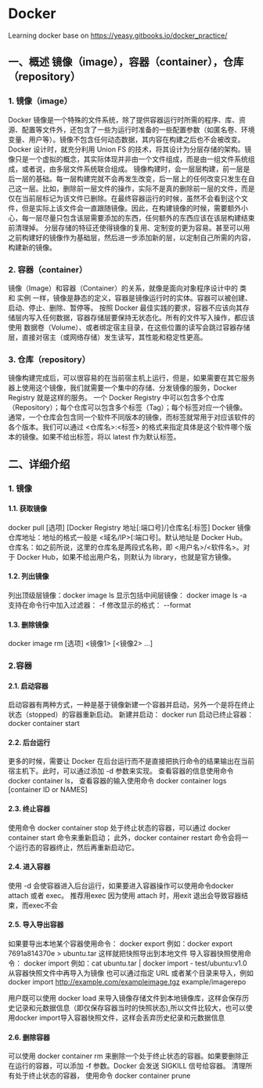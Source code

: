 # Docker
Learning docker base on https://yeasy.gitbooks.io/docker_practice/

## 一、概述 镜像（image），容器（container），仓库（repository）
### 1. 镜像（image）
Docker 镜像是一个特殊的文件系统，除了提供容器运行时所需的程序、库、资源、配置等文件外，还包含了一些为运行时准备的一些配置参数（如匿名卷、环境变量、用户等）。镜像不包含任何动态数据，其内容在构建之后也不会被改变。
Docker 设计时，就充分利用 Union FS 的技术，将其设计为分层存储的架构。镜像只是一个虚拟的概念，其实际体现并非由一个文件组成，而是由一组文件系统组成，或者说，由多层文件系统联合组成。
镜像构建时，会一层层构建，前一层是后一层的基础。每一层构建完就不会再发生改变，后一层上的任何改变只发生在自己这一层。比如，删除前一层文件的操作，实际不是真的删除前一层的文件，而是仅在当前层标记为该文件已删除。在最终容器运行的时候，虽然不会看到这个文件，但是实际上该文件会一直跟随镜像。因此，在构建镜像的时候，需要额外小心，每一层尽量只包含该层需要添加的东西，任何额外的东西应该在该层构建结束前清理掉。
分层存储的特征还使得镜像的复用、定制变的更为容易。甚至可以用之前构建好的镜像作为基础层，然后进一步添加新的层，以定制自己所需的内容，构建新的镜像。

### 2. 容器（container）
镜像（Image）和容器（Container）的关系，就像是面向对象程序设计中的 类 和 实例 一样，镜像是静态的定义，容器是镜像运行时的实体。容器可以被创建、启动、停止、删除、暂停等。
按照 Docker 最佳实践的要求，容器不应该向其存储层内写入任何数据，容器存储层要保持无状态化。所有的文件写入操作，都应该使用 数据卷（Volume）、或者绑定宿主目录，在这些位置的读写会跳过容器存储层，直接对宿主（或网络存储）发生读写，其性能和稳定性更高。

### 3. 仓库（repository）
镜像构建完成后，可以很容易的在当前宿主机上运行，但是，如果需要在其它服务器上使用这个镜像，我们就需要一个集中的存储、分发镜像的服务，Docker Registry 就是这样的服务。
一个 Docker Registry 中可以包含多个仓库（Repository）；每个仓库可以包含多个标签（Tag）；每个标签对应一个镜像。
通常，一个仓库会包含同一个软件不同版本的镜像，而标签就常用于对应该软件的各个版本。我们可以通过 <仓库名>:<标签> 的格式来指定具体是这个软件哪个版本的镜像。如果不给出标签，将以 latest 作为默认标签。

## 二、详细介绍
### 1. 镜像
#### 1.1. 获取镜像
docker pull [选项] [Docker Registry 地址[:端口号]/]仓库名[:标签]
Docker 镜像仓库地址：地址的格式一般是 <域名/IP>[:端口号]。默认地址是 Docker Hub。
仓库名：如之前所说，这里的仓库名是两段式名称，即 <用户名>/<软件名>。对于 Docker Hub，如果不给出用户名，则默认为 library，也就是官方镜像。
#### 1.2. 列出镜像
列出顶级层镜像：docker image ls 
显示包括中间层镜像： docker image ls -a
支持在命令行中加入过滤器： -f 
修改显示的格式： --format
#### 1.3. 删除镜像
docker image rm [选项] <镜像1> [<镜像2> ...]

### 2.容器
#### 2.1. 启动容器
启动容器有两种方式，一种是基于镜像新建一个容器并启动，另外一个是将在终止状态（stopped）的容器重新启动。
新建并启动： docker run
启动已终止容器： docker container start
#### 2.2. 后台运行
更多的时候，需要让 Docker 在后台运行而不是直接把执行命令的结果输出在当前宿主机下。此时，可以通过添加 -d 参数来实现。
查看容器的信息使用命令  docker container ls， 查看容器的输入使用命令 docker container logs [container ID or NAMES]
#### 2.3. 终止容器
使用命令 docker container stop
处于终止状态的容器，可以通过 docker container start 命令来重新启动； 此外，docker container restart 命令会将一个运行态的容器终止，然后再重新启动它。
#### 2.4. 进入容器
使用 -d 会使容器进入后台运行，如果要进入容器操作可以使用命令docker attach 或者 exec。 推荐用exec
因为使用 attach 时，用exit 退出会导致容器结束，而exec不会
#### 2.5. 导入导出容器
如果要导出本地某个容器使用命令： docker export
例如：docker export 7691a814370e > ubuntu.tar 这样就把快照导出到本地文件
导入容器快照使用命令： docker import 
例如：cat ubuntu.tar | docker import - test/ubuntu:v1.0 从容器快照文件中再导入为镜像
也可以通过指定 URL 或者某个目录来导入，例如 docker import http://example.com/exampleimage.tgz example/imagerepo

用户既可以使用 docker load 来导入镜像存储文件到本地镜像库，这样会保存历史记录和元数据信息（即仅保存容器当时的快照状态),所以文件比较大，也可以使用docker import导入容器快照文件，这样会丢弃历史纪录和元数据信息
#### 2.6. 删除容器
可以使用 docker container rm 来删除一个处于终止状态的容器。如果要删除正在运行的容器，可以添加 -f 参数。Docker 会发送 SIGKILL 信号给容器。
清理所有处于终止状态的容器， 使用命令 docker container prune
